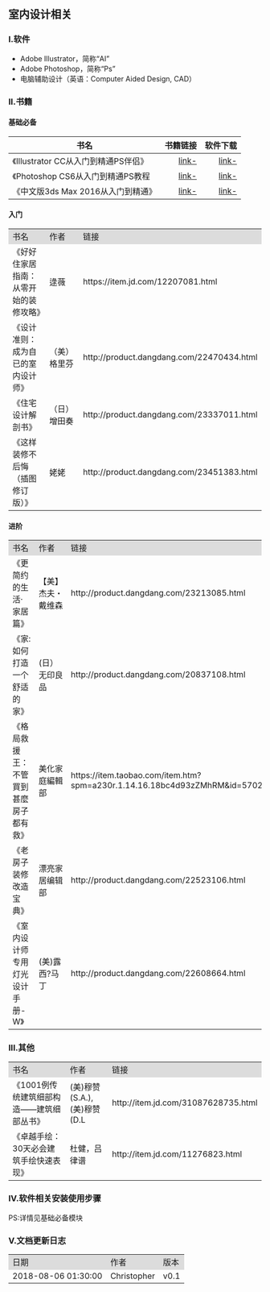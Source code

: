 ## 室内设计相关

### I.软件

* Adobe Illustrator，简称“AI”
* Adobe Photoshop，简称“Ps”
* 电脑辅助设计（英语：Computer Aided Design, CAD）


### II.书籍

#### 基础必备

| 书名      | 书籍链接 | 软件下载 |
| --------- | -----:| -----:|
| 《Illustrator CC从入门到精通PS伴侣》  | [link-](https://item.jd.com/12371583.html#crumb-wrap) |  [link-](http://www.xiazaizhijia.com/soft/98595.html)     |
| 《Photoshop CS6从入门到精通PS教程  | [link-](https://item.jd.com/12371603.html#crumb-wrap) |  [link-](http://xiazai.zol.com.cn/detail/15/146785.shtml)     |
| 《中文版3ds Max 2016从入门到精通》  | [link-](https://item.jd.com/12341130.html) |  [link-](http://wm.makeding.com/redirect/url?segment=BBsbSv7HGiws6zCviN7G-ySxKe1eiSuU6TclxgPahb6MY_So-Jaoj1Y9wDSU4hFbQjP8qyugVolqcNoGZkMs3mC7t9l-A8uCAymW0ebn9bLLwXt9uhTQFq_XOsbWm65NJ8J_2TH9UVZ6mhQ8tIjwakPzqSeGjNjSaE-RyVy3be2qi-BuWCByswhqAtsG8s7KIrvJ9yFEFeM9xqT7lTGDztii7AK8LW7JLqhrRr8u5928L7s5O06KMaKvo4dRgueTTk8vC00pyPl-jyB0fIqgBHAtxdXERM36sa9E4JmzyKdk254eqlamXgehllaVyDiQI_-GJoNYSp3gQX9HRvrEJNG30PEP6qzIOPwSJXcZDVNLkk-LtgmkaKuCeD5auhDj&utm_medium=wm&utm_source=http%3A%2F%2Fwww.3dmax8.com%2F3dmax%2F2018%2F0115%2F7720_2.html&utm_content=3DS+max--&utm_term=3dmax8)     |



#### 入门

<table>
    <tr style="background:#DCDCDC">
        <td>书名</td>
        <td>作者</td>
        <td>链接</td>
    </tr>
    <tr>
        <td>《好好住家居指南：从零开始的装修攻略》</td>
        <td>逯薇</td>
        <td>https://item.jd.com/12207081.html</td>
    </tr>
    <tr>
        <td>《设计准则：成为自已的室内设计师》</td>
        <td>（美）格里芬</td>
        <td>http://product.dangdang.com/22470434.html</td>
    </tr>
    <tr>
        <td>《住宅设计解剖书》</td>
        <td>（日）增田奏</td>
        <td>http://product.dangdang.com/23337011.html</td>
    </tr>
    <tr>
        <td>《这样装修不后悔（插图修订版）》</td>
        <td>姥姥</td>
        <td>http://product.dangdang.com/23451383.html</td>
    </tr>
</table>

#### 进阶

<table>
    <tr style="background:#DCDCDC">
        <td>书名</td>
        <td>作者</td>
        <td>链接</td>
    </tr>
    <tr>
        <td>《更简约的生活·家居篇》</td>
        <td>【美】杰夫・戴维森</td>
        <td>http://product.dangdang.com/23213085.html</td>
    </tr>
    <tr>
        <td>《家:如何打造一个舒适的家》</td>
        <td>(日）无印良品</td>
        <td>http://product.dangdang.com/20837108.html</td>
    </tr>
    <tr>
        <td>《格局救援王：不管買到甚麼房子都有救》</td>
        <td>美化家庭編輯部</td>
        <td>https://item.taobao.com/item.htm?spm=a230r.1.14.16.18bc4d93zZMhRM&id=570285839010&ns=1&abbucket=13#detail</td>
    </tr>
    <tr>
        <td>《老房子装修改造宝典》</td>
        <td>漂亮家居编辑部</td>
        <td>http://product.dangdang.com/22523106.html</td>
    </tr>
     <tr>
        <td>《室内设计师专用灯光设计手册-W》</td>
        <td>(美)露西?马丁</td>
        <td>http://product.dangdang.com/22608664.html</td>
    </tr>
</table>


### III.其他

<table>
    <tr style="background:#DCDCDC">
        <td>书名</td>
        <td>作者</td>
        <td>链接</td>
    </tr>
    <tr>
        <td>《1001例传统建筑细部构造——建筑细部丛书》</td>
        <td>(美)穆赞(S.A.),(美)穆赞(D.L</td>
        <td>http://item.jd.com/31087628735.html</td>
    </tr>
    <tr>
        <td>《卓越手绘：30天必会建筑手绘快速表现》</td>
        <td>杜健，吕律谱</td>
        <td>http://item.jd.com/11276823.html</td>
    </tr>
</table>


### IV.软件相关安装使用步骤

  PS:详情见基础必备模块
  
### V.文档更新日志

<table>
    <tr style="background:#DCDCDC">
        <td>日期</td>
        <td>作者</td>
        <td>版本</td>
    </tr>
    <tr>
        <td>2018-08-06 01:30:00 </td>
        <td>Christopher</td>
        <td>v0.1</td>
    </tr>
</table>



